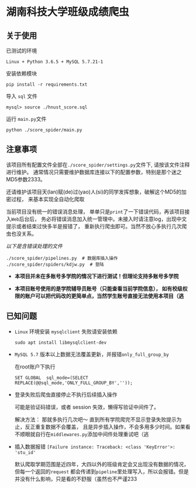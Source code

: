 # 湖南科技大学班级成绩爬虫

## 关于使用

已测试的环境

`Linux + Python 3.6.5 + MySQL 5.7.21-1`

安装依赖模块

`pip install -r requirements.txt`

导入 `sql` 文件

`mysql> source ./hnust_score.sql`

运行 `main.py`文件

`python ./score_spider/main.py`

## 注意事项

该项目所有配置文件全部在`./score_spider/settings.py`文件下, 请按该文件注释进行维护。
通常情况只需要维护数据库连接以下的配置参数，特别是那个迷之MD5参数2333。

还请维护该项目天(lan)赋(de)过(yao)人(si)的同学发挥想象，破解这个MD5的加密过程，
来基本实现全自动化爬取

当前项目没有统一的错误消息处理， 单单只是`print`了一下错误代码，再该项目接入`Web`后台后，
务必将错误消息加入统一管理中。未接入时请注意log，出现中文提示或者结束过快多半是报错了，
重新执行爬虫即可。当然不放心多执行几次爬虫也没关系。

*以下是含错误处理的文件*
```
./score_spider/pipelines.py  # 数据库插入操作
./score_spider/spiders/kdjw.py  # 登陆
```

- **本项目并未在多账号多学院的情况下进行测试！但理论支持多账号多学院**

- **本项目账号使用的是学院辅导员账号（只能查看当前学院信息），
    如有校级权限的账户可以把代码改的更简单点，当然学生账号直接无法使用本项目（逃**

## 已知问题
- `Linux` 环境安装 `mysqlclient` 失败请安装依赖

    `sudo apt install libmysqlclient-dev`
    
- `MySQL 5.7` 版本以上数据无法覆盖更新，并报错`only_full_group_by`

    在root账户下执行 
    
    `SET GLOBAL  sql_mode=(SELECT REPLACE(@@sql_mode,'ONLY_FULL_GROUP_BY',''));`

- 登录失败后爬虫直接停止不执行后续插入操作

    可能是验证码错误，或者 session 失效，懒得写验证中间件了。
    
    解决方法： 那就多执行几次吧～ 直到所有学院爬完不显示登录失败提示为止，反正重复数据不会覆盖，
    且是异步插入操作，不会多用多少时间。如果看不顺眼就自行在`middlewares.py`添加中间件处理重试吧（逃
    
- 插入数据报错 `[Failure instance: Traceback: <class 'KeyError'>: 'stu_id'`

    默认爬取学期范围是近四年，大四以外的班级肯定会又出现没有数据的情况，但每一个返回的`request`
    都会传递到`pipeline`里处理写入，所以会报错。但是并没有什么影响，只是看的不舒服（虽然也不严谨233
    